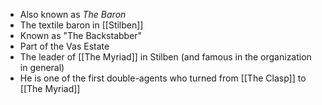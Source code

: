 - Also known as *The Baron*
- The textile baron in [[Stilben]]
- Known as "The Backstabber"
- Part of the Vas Estate
- The leader of [[The Myriad]] in Stilben (and famous in the organization in general)
- He is one of the first double-agents who turned from [[The Clasp]] to [[The Myriad]]